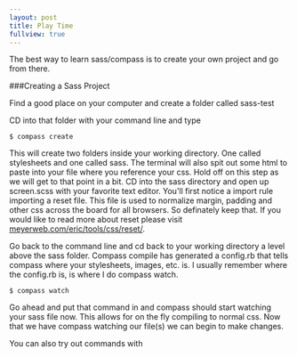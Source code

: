 ```yaml
---
layout: post
title: Play Time
fullview: true
---
```


The best way to learn sass/compass is to create your own project and go from there.

###Creating a Sass Project

Find a good place on your computer and create a folder called sass-test

CD into that folder with your command line and type

<pre><code>$ compass create</code></pre>

This will create two folders inside your working directory. One called stylesheets and one called sass. The terminal will also spit out some html to paste into your file where you reference your css. Hold off on this step as we will get to that point in a bit. CD into the sass directory and open up screen.scss with your favorite text editor. You'll first notice a import rule importing a reset file. This file is used to normalize margin, padding and other css across the board for all browsers. So definately keep that. If you would like to read more about reset please visit <a href="http://meyerweb.com/eric/tools/css/reset/">meyerweb.com/eric/tools/css/reset/</a>.

Go back to the command line and cd back to your working directory a level above the sass folder. Compass compile has generated a config.rb that tells compass where your stylesheets, images, etc. is. I usually remember where the config.rb is, is where I do compass watch.

<pre><code>$ compass watch</code></pre>

Go ahead and put that command in and compass should start watching your sass file now. This allows for on the fly compiling to normal css. Now that we have compass watching our file(s) we can begin to make changes.

You can also try out commands with

